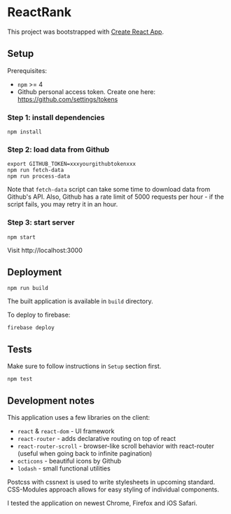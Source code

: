 # ReactRank

This project was bootstrapped with [Create React App](https://github.com/facebookincubator/create-react-app).

## Setup

Prerequisites:
* `npm` >= 4
* Github personal access token. Create one here: https://github.com/settings/tokens

### Step 1: install dependencies

```
npm install
```

### Step 2: load data from Github

```
export GITHUB_TOKEN=xxxyourgithubtokenxxx
npm run fetch-data
npm run process-data
```

Note that `fetch-data` script can take some time to download data from Github's API.
Also, Github has a rate limit of 5000 requests per hour - if the script fails, you may retry it in an hour.

### Step 3: start server

```
npm start
```

Visit http://localhost:3000

## Deployment

```
npm run build
```

The built application is available in `build` directory.

To deploy to firebase:

```
firebase deploy
```

## Tests

Make sure to follow instructions in `Setup` section first.

```
npm test
```

## Development notes

This application uses a few libraries on the client:

* `react` & `react-dom` - UI framework
* `react-router` - adds declarative routing on top of react
* `react-router-scroll` - browser-like scroll behavior with react-router (useful when going back to infinite pagination)
* `octicons` - beautiful icons by Github
* `lodash` - small functional utilities

Postcss with cssnext is used to write stylesheets in upcoming standard.
CSS-Modules approach allows for easy styling of individual components.

I tested the application on newest Chrome, Firefox and iOS Safari.
